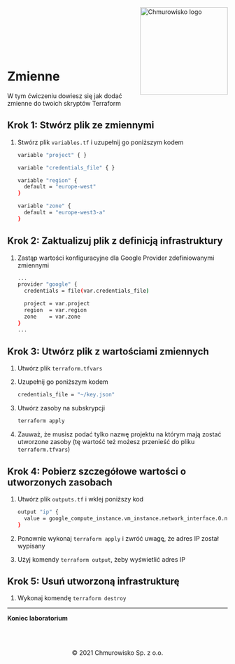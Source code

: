 <img src="../../../../img/logo.png" alt="Chmurowisko logo" width="200"  align="right">
<br><br>
<br><br>
<br><br>

# Zmienne

W tym ćwiczeniu dowiesz się jak dodać zmienne do twoich skryptów Terraform

## Krok 1: Stwórz plik ze zmiennymi

1. Stwórz plik `variables.tf` i uzupełnij go poniższym kodem

    ```bash
    variable "project" { }

    variable "credentials_file" { }

    variable "region" {
      default = "europe-west"
    }

    variable "zone" {
      default = "europe-west3-a"
    }
    ```

## Krok 2: Zaktualizuj plik z definicją infrastruktury

1. Zastąp wartości konfiguracyjne dla Google Provider zdefiniowanymi zmiennymi

    ```bash
    ...
    provider "google" {
      credentials = file(var.credentials_file)

      project = var.project
      region  = var.region
      zone    = var.zone
    }
    ...
    ```

## Krok 3: Utwórz plik z wartościami zmiennych

1. Utwórz plik `terraform.tfvars`
1. Uzupełnij go poniższym kodem

    ```bash
    credentials_file = "~/key.json"
    ```

1. Utwórz zasoby na subskrypcji

    ```bash
    terraform apply
    ```

1. Zauważ, że musisz podać tylko nazwę projektu na którym mają zostać utworzone zasoby (tę wartość też możesz przenieść do pliku `terraform.tfvars`)

## Krok 4: Pobierz szczegółowe wartości o utworzonych zasobach

1. Utwórz plik `outputs.tf` i wklej poniższy kod

    ```bash
    output "ip" {
      value = google_compute_instance.vm_instance.network_interface.0.network_ip
    }
    ```

1. Ponownie wykonaj `terraform apply` i zwróć uwagę, że adres IP został wypisany
1. Użyj komendy `terraform output`, żeby wyświetlić adres IP

## Krok 5: Usuń utworzoną infrastrukturę

1. Wykonaj komendę `terraform destroy`

---

**Koniec laboratorium**

<br><br>

<center><p>&copy; 2021 Chmurowisko Sp. z o.o.<p></center>
